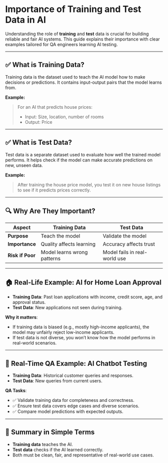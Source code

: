 
# Importance of Training and Test Data in AI

Understanding the role of **training** and **test** data is crucial for building reliable and fair AI systems. This guide explains their importance with clear examples tailored for QA engineers learning AI testing.

---

## ✅ What is Training Data?
Training data is the dataset used to teach the AI model how to make decisions or predictions. It contains input-output pairs that the model learns from.

**Example:**
> For an AI that predicts house prices:
> - Input: Size, location, number of rooms
> - Output: Price

---

## ✅ What is Test Data?
Test data is a separate dataset used to evaluate how well the trained model performs. It helps check if the model can make accurate predictions on new, unseen data.

**Example:**
> After training the house price model, you test it on new house listings to see if it predicts prices correctly.

---

## 🔍 Why Are They Important?

| Aspect         | Training Data           | Test Data              |
|----------------|--------------------------|-------------------------|
| **Purpose**     | Teach the model          | Validate the model      |
| **Importance**  | Quality affects learning | Accuracy affects trust  |
| **Risk if Poor**| Model learns wrong patterns | Model fails in real-world use |

---

## 🏠 Real-Life Example: AI for Home Loan Approval

- **Training Data**: Past loan applications with income, credit score, age, and approval status.
- **Test Data**: New applications not seen during training.

**Why it matters**:
- If training data is biased (e.g., mostly high-income applicants), the model may unfairly reject low-income applicants.
- If test data is not diverse, you won’t know how the model performs in real-world scenarios.

---

## 🧪 Real-Time QA Example: AI Chatbot Testing

- **Training Data**: Historical customer queries and responses.
- **Test Data**: New queries from current users.

**QA Tasks**:
- ✅ Validate training data for completeness and correctness.
- ✅ Ensure test data covers edge cases and diverse scenarios.
- ✅ Compare model predictions with expected outputs.

---

## 🧠 Summary in Simple Terms

- **Training data** teaches the AI.
- **Test data** checks if the AI learned correctly.
- Both must be clean, fair, and representative of real-world use cases.

